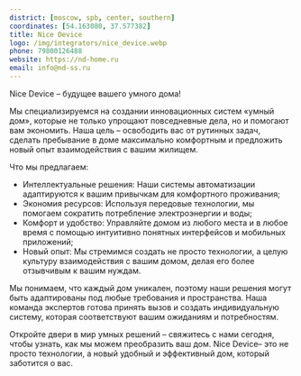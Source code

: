 ```yaml
---
district: [moscow, spb, center, southern]
coordinates: [54.163080, 37.577382]
title: Nice Device
logo: /img/integrators/nice_device.webp
phone: 79800126488
website: https://nd-home.ru
email: info@nd-ss.ru
---
```


Nice Device – будущее вашего умного дома!

Мы специализируемся на создании инновационных систем «умный дом», которые не только упрощают повседневные дела, но и помогают вам экономить. Наша цель – освободить вас от рутинных задач, сделать пребывание в доме максимально комфортным и предложить новый опыт взаимодействия с вашим жилищем.

Что мы предлагаем:
* Интеллектуальные решения: Наши системы автоматизации адаптируются к вашим привычкам для комфортного проживания;
* Экономия ресурсов: Используя передовые технологии, мы помогаем сократить потребление электроэнергии и воды;
* Комфорт и удобство: Управляйте домом из любого места и в любое время с помощью интуитивно понятных интерфейсов и мобильных приложений;
* Новый опыт: Мы стремимся создать не просто технологии, а целую культуру взаимодействия с вашим домом, делая его более отзывчивым к вашим нуждам.

Мы понимаем, что каждый дом уникален, поэтому наши решения могут быть адаптированы под любые требования и пространства. Наша команда экспертов готова принять вызов и создать индивидуальную систему, которая соответствуют вашим ожиданиям и потребностям.

Откройте двери в мир умных решений – свяжитесь с нами сегодня, чтобы узнать, как мы можем преобразить ваш дом.
Nice Device– это не просто технологии, а новый удобный и эффективный дом, который заботится о вас.
